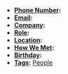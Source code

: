 - **[Phone Number](<Phone Number.md>):**
- **[Email](<Email.md>):** 
- **[Company](<Company.md>):**
- **[Role](<Role.md>):**
- **[Location](<Location.md>):**
- **[How We Met](<How We Met.md>):**
- **[Birthday](<Birthday.md>):**
- **[Tags](<Tags.md>):** [People](<People.md>)
